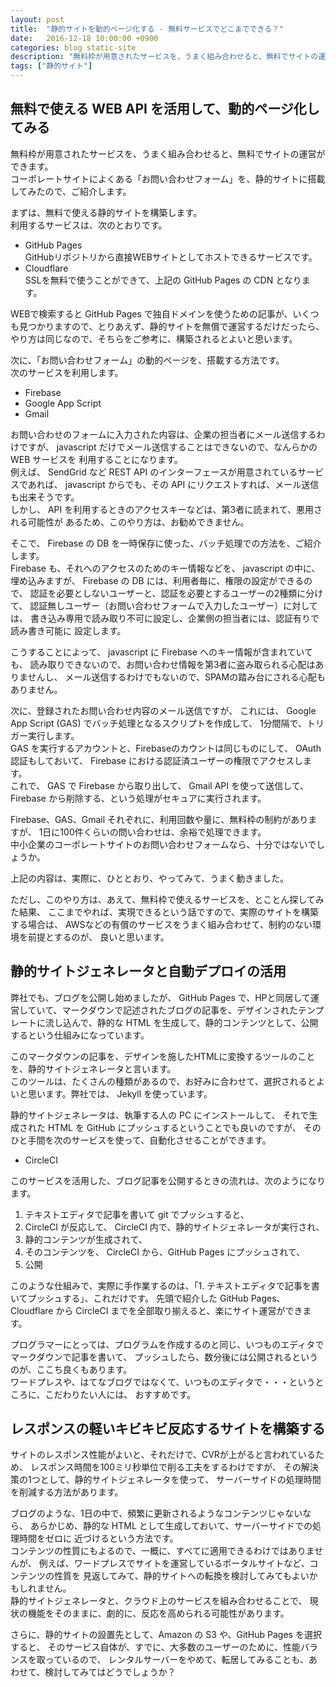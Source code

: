 ```yaml
---
layout: post
title:  "静的サイトを動的ページ化する - 無料サービスでどこまでできる？"
date:   2016-12-18 10:00:00 +0900
categories: blog static-site
description: "無料枠が用意されたサービスを、うまく組み合わせると、無料でサイトの運営ができます。コーポレートサイトによくある「お問い合わせフォーム」を、静的サイトに搭載してみたので、ご紹介します。"
tags: ["静的サイト"]
---
```

## 無料で使える WEB API を活用して、動的ページ化してみる

無料枠が用意されたサービスを、うまく組み合わせると、無料でサイトの運営ができます。  
コーポレートサイトによくある「お問い合わせフォーム」を、静的サイトに搭載してみたので、ご紹介します。  

まずは、無料で使える静的サイトを構築します。  
利用するサービスは、次のとおりです。  

* GitHub Pages  
GitHubリポジトリから直接WEBサイトとしてホストできるサービスです。  
* Cloudflare  
SSLを無料で使うことができて、上記の GitHub Pages の CDN となります。  

WEBで検索すると GitHub Pages で独自ドメインを使うための記事が、いくつも見つかりますので、とりあえず、静的サイトを無償で運営するだけだったら、やり方は同じなので、そちらをご参考に、構築されるとよいと思います。

次に、「お問い合わせフォーム」の動的ページを、搭載する方法です。  
次のサービスを利用します。  

* Firebase
* Google App Script
* Gmail

お問い合わせのフォームに入力された内容は、企業の担当者にメール送信するわけですが、
javascript だけでメール送信することはできないので、なんらかの WEB サービスを
利用することになります。  
例えば、 SendGrid など REST API のインターフェースが用意されているサービスであれば、
javascript からでも、その API にリクエストすれば、メール送信も出来そうです。  
しかし、 API を利用するときのアクセスキーなどは、第3者に読まれて、悪用される可能性が
あるため、このやり方は、お勧めできません。  

そこで、 Firebase の DB を一時保存に使った、バッチ処理での方法を、ご紹介します。  
Firebase も、それへのアクセスのためのキー情報などを、 javascript の中に、
埋め込みますが、 Firebase の DB には、利用者毎に、権限の設定ができるので、
認証を必要としないユーザーと、認証を必要とするユーザーの2種類に分けて、
認証無しユーザー（お問い合わせフォームで入力したユーザー）に対しては、
書き込み専用で読み取り不可に設定し、企業側の担当者には、認証有りで読み書き可能に
設定します。  

こうすることによって、 javascript に Firebase へのキー情報が含まれていても、
読み取りできないので、お問い合わせ情報を第3者に盗み取られる心配はありませんし、
メール送信するわけでもないので、SPAMの踏み台にされる心配もありません。  

次に、登録されたお問い合わせ内容のメール送信ですが、
これには、 Google App Script (GAS) でバッチ処理となるスクリプトを作成して、
1分間隔で、トリガー実行します。  
GAS を実行するアカウントと、Firebaseのカウントは同じものにして、
OAuth 認証もしておいて、 Firebase における認証済ユーザーの権限でアクセスします。  
これで、 GAS で Firebase から取り出して、 Gmail API を使って送信して、 
Firebase から削除する、という処理がセキュアに実行されます。  

Firebase、GAS、Gmail それぞれに、利用回数や量に、無料枠の制約がありますが、
1日に100件くらいの問い合わせは、余裕で処理できます。  
中小企業のコーポレートサイトのお問い合わせフォームなら、十分ではないでしょうか。  

上記の内容は、実際に、ひととおり、やってみて、うまく動きました。  

ただし、このやり方は、あえて、無料枠で使えるサービスを、とことん探してみた結果、
ここまでやれば、実現できるという話ですので、実際のサイトを構築する場合は、
AWSなどの有償のサービスをうまく組み合わせて、制約のない環境を前提とするのが、
良いと思います。

## 静的サイトジェネレータと自動デプロイの活用

弊社でも、ブログを公開し始めましたが、 GitHub Pages で、HPと同居して運営していて、マークダウンで記述されたブログの記事を、デザインされたテンプレートに流し込んで、静的な HTML を生成して、静的コンテンツとして、公開するという仕組みになっています。

このマークダウンの記事を、デザインを施したHTMLに変換するツールのことを、静的サイトジェネレータと言います。  
このツールは、たくさんの種類があるので、お好みに合わせて、選択されるとよいと思います。弊社では、 Jekyll を使っています。  

静的サイトジェネレータは、執筆する人の PC にインストールして、
それで生成された HTML を GitHub にプッシュするということでも良いのですが、
そのひと手間を次のサービスを使って、自動化させることができます。

* CircleCI

このサービスを活用した、ブログ記事を公開するときの流れは、次のようになります。  

1. テキストエディタで記事を書いて git でプッシュすると、 
1. CircleCI が反応して、 CircleCI 内で、静的サイトジェネレータが実行され、  
1. 静的コンテンツが生成されて、  
1. そのコンテンツを、 CircleCI から、GitHub Pages にプッシュされて、
1. 公開  

このような仕組みで、実際に手作業するのは、「1. テキストエディタで記事を書いてプッシュする」、これだけです。
先頭で紹介した GitHub Pages、Cloudflare から CircleCI までを全部取り揃えると、楽にサイト運営ができます。  

プログラマーにとっては、プログラムを作成するのと同じ、いつものエディタでマークダウンで記事を書いて、
プッシュしたら、数分後には公開されるというのが、ここち良くもあります。  
ワードプレスや、はてなブログではなくて、いつものエディタで・・・というところに、こだわりたい人には、
おすすめです。

## レスポンスの軽いキビキビ反応するサイトを構築する

サイトのレスポンス性能がよいと、それだけで、CVRが上がると言われているため、
レスポンス時間を100ミリ秒単位で削る工夫をするわけですが、
その解決策の1つとして、静的サイトジェネレータを使って、
サーバーサイドの処理時間を削減する方法があります。

ブログのような、1日の中で、頻繁に更新されるようなコンテンツじゃないなら、
あらかじめ、静的な HTML として生成しておいて、サーバーサイドでの処理時間をゼロに
近づけるという方法です。  
コンテンツの性質にもよるので、一概に、すべてに適用できるわけではありませんが、
例えば、ワードプレスでサイトを運営しているポータルサイトなど、コンテンツの性質を
見返してみて、静的サイトへの転換を検討してみてもよいかもしれません。  
静的サイトジェネレータと、クラウド上のサービスを組み合わせることで、
現状の機能をそのままに、劇的に、反応を高められる可能性があります。

さらに、静的サイトの設置先として、Amazon の S3 や、GitHub Pages を選択すると、
そのサービス自体が、すでに、大多数のユーザーのために、性能バランスを取っているので、
レンタルサーバーをやめて、転居してみることも、あわせて、検討してみてはどうでしょうか？



